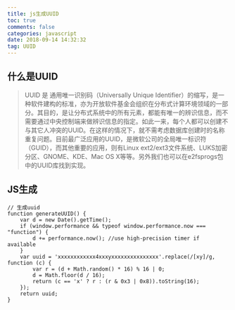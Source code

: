 ```yaml
---
title: js生成UUID
toc: true
comments: false
categories: javascript
date: 2018-09-14 14:32:32
tag: UUID
---
```


## 什么是UUID
>
>UUID 是 通用唯一识别码（Universally Unique Identifier）的缩写，是一种软件建构的标准，亦为开放软件基金会组织在分布式计算环境领域的一部分。其目的，是让分布式系统中的所有元素，都能有唯一的辨识信息，而不需要通过中央控制端来做辨识信息的指定。如此一来，每个人都可以创建不与其它人冲突的UUID。在这样的情况下，就不需考虑数据库创建时的名称重复问题。目前最广泛应用的UUID，是微软公司的全局唯一标识符（GUID），而其他重要的应用，则有Linux ext2/ext3文件系统、LUKS加密分区、GNOME、KDE、Mac OS X等等。另外我们也可以在e2fsprogs包中的UUID库找到实现。

## JS生成

    // 生成uuid
    function generateUUID() {
        var d = new Date().getTime();
        if (window.performance && typeof window.performance.now === "function") {
            d += performance.now(); //use high-precision timer if available
        }
        var uuid = 'xxxxxxxxxxxx4xxxyxxxxxxxxxxxxxxx'.replace(/[xy]/g, function (c) {
            var r = (d + Math.random() * 16) % 16 | 0;
            d = Math.floor(d / 16);
            return (c == 'x' ? r : (r & 0x3 | 0x8)).toString(16);
        });
        return uuid;
    }
